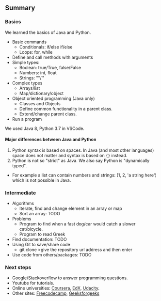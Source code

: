 ## Summary
### Basics
We learned the basics of Java and Python.

+ Basic commands
  + Conditionals: if/else if/else
  + Loops: for, while
+ Define and call methods with arguments
+ Simple types:
  + Boolean: true/True, false/False
  + Numbers: int, float
  + Strings: ""/''
+ Complex types
  + Arrays/list
  + Map/dictionary/object
+ Object oriented programming (Java only)
  + Classes and Objects
  + Define common functionality in a parent class.
  + Extend/change parent class.
+ Run a program

We used Java 8, Python 3.7 in VSCode.

#### Major differences between Java and Python
1. Python syntax is based on spaces. In Java (and most other languages) space does not matter and syntax is based on `{}` instead.
1. Python is not so "strict" as Java. We also say Python is "dynamically typed".   
  + For example a list can contain numbers and strings: (1, 2, 'a string here') which is not possible in Java.


### Intermediate
+ Algorithms
  + Iterate, find and change element in an array or map
  + Sort an array: TODO
+ Problems
  + Program to find when a fast dog/car would catch a slower cat/bicycle.
  + Program to read Greek
+ Find documentation: TODO
+ Using Git to save/share code
  + git clone >give the repository url address and then enter
+ Use code from others/packages: TODO


### Next steps
+ Google/Stackoverflow to answer programming questions.
+ Youtube for tutorials.
+ Online universities: [Coursera](coursera.org), [EdX](edx.org), [Udacity](udacity.com).
+ Other sites: [Freecodecamp](https://www.freecodecamp.org/), [Geeksforgeeks](www.geeksforgeeks.org/)